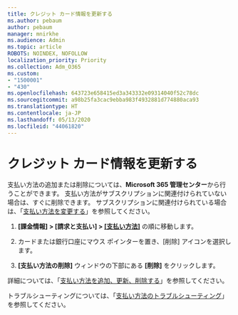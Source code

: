 ```yaml
---
title: クレジット カード情報を更新する
ms.author: pebaum
author: pebaum
manager: mnirkhe
ms.audience: Admin
ms.topic: article
ROBOTS: NOINDEX, NOFOLLOW
localization_priority: Priority
ms.collection: Adm_O365
ms.custom:
- "1500001"
- "430"
ms.openlocfilehash: 643723e658415ed3a343332e09314040f52c78dc
ms.sourcegitcommit: a98b25fa3cac9ebba983f4932881d774880aca93
ms.translationtype: HT
ms.contentlocale: ja-JP
ms.lasthandoff: 05/13/2020
ms.locfileid: "44061820"
---
```

# <a name="update-my-credit-card-information"></a>クレジット カード情報を更新する

支払い方法の追加または削除については、**Microsoft 365 管理センター**から行うことができます。 支払い方法がサブスクリプションに関連付けられていない場合は、すぐに削除できます。 サブスクリプションに関連付けられている場合は、「[支払い方法を変更する](https://docs.microsoft.com/microsoft-365/commerce/billing-and-payments/add-update-or-remove-credit-card-or-bank-account#change-a-payment-method)」を参照してください。

1. **[課金情報] > [請求と支払い] > [[支払い方法]](https://go.microsoft.com/fwlink/p/?linkid=2018806)** の順に移動します。

2. カードまたは銀行口座にマウス ポインターを置き、[削除] アイコンを選択します。

3. **[支払い方法の削除]** ウィンドウの下部にある **[削除]** をクリックします。

詳細については、「[支払い方法を追加、更新、削除する](https://docs.microsoft.com/microsoft-365/commerce/billing-and-payments/add-update-or-remove-credit-card-or-bank-account#update-an-existing-payment-method)」を参照してください。

トラブルシューティングについては、「[支払い方法のトラブルシューティング](https://docs.microsoft.com/microsoft-365/commerce/billing-and-payments/add-update-or-remove-credit-card-or-bank-account#troubleshoot-payment-methods)」を参照してください。
